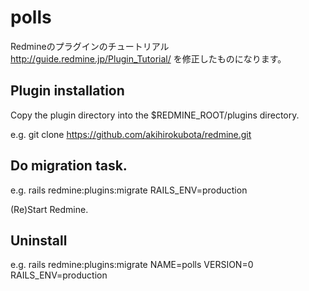 # polls

Redmineのプラグインのチュートリアル
http://guide.redmine.jp/Plugin_Tutorial/
を修正したものになります。

## Plugin installation
Copy the plugin directory into the $REDMINE_ROOT/plugins directory.

e.g. git clone https://github.com/akihirokubota/redmine.git

## Do migration task.
e.g. rails redmine:plugins:migrate RAILS_ENV=production

(Re)Start Redmine.

## Uninstall
e.g. rails redmine:plugins:migrate NAME=polls VERSION=0 RAILS_ENV=production

